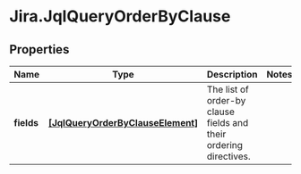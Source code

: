 # Jira.JqlQueryOrderByClause

## Properties

Name | Type | Description | Notes
------------ | ------------- | ------------- | -------------
**fields** | [**[JqlQueryOrderByClauseElement]**](JqlQueryOrderByClauseElement.md) | The list of order-by clause fields and their ordering directives. | 


